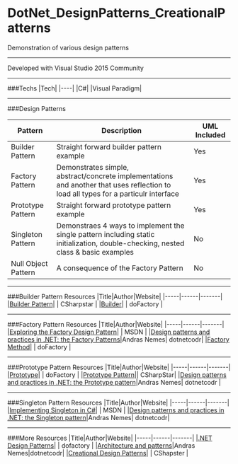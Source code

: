# DotNet_DesignPatterns_CreationalPatterns
Demonstration of various design patterns

---

Developed with Visual Studio 2015 Community

---

###Techs
|Tech|
|----|
|C#|
|Visual Paradigm|

---
###Design Patterns

|Pattern|Description|UML Included|
|-------|-----------|------------|
|Builder Pattern| Straight forward builder pattern example | Yes |
|Factory Pattern| Demonstrates simple, abstract/concrete implementations and another that uses reflection to load all types for a particulr interface | Yes |
|Prototype Pattern| Straight forward prototype pattern example | Yes |
|Singleton Pattern| Demonstraes 4 ways to implement the single pattern including static initialization, double-checking, nested class & basic examples| No |
|Null Object Pattern| A consequence of the Factory Pattern | No |

---

###Builder Pattern Resources
|Title|Author|Website|
|-----|------|-------|
|[Builder Pattern](http://www.csharpstar.com/creational-design-patterns/)| | CSharpstar |
|[Builder](http://www.dofactory.com/net/builder-design-pattern)| | doFactory |


---

###Factory Pattern Resources
|Title|Author|Website|
|-----|------|-------|
|[Exploring the Factory Design Pattern](https://msdn.microsoft.com/en-us/library/ee817667.aspx)| | MSDN |
|[Design patterns and practices in .NET: the Factory Patterns](https://dotnetcodr.com/2015/09/29/design-patterns-and-practices-in-net-the-factory-patterns-concrete-static-abstract/)|Andras Nemes| dotnetcodr|
|[Factory Method](http://www.dofactory.com/net/factory-method-design-pattern)| | doFactory |

---

###Prototype Pattern Resources
|Title|Author|Website|
|-----|------|-------|
|[Prototype](http://www.dofactory.com/net/prototype-design-pattern)| | doFactory |
|[Prototype Pattern](http://www.csharpstar.com/creational-design-patterns/)|| CSharpStar|
|[Design patterns and practices in .NET: the Prototype pattern](https://dotnetcodr.com/2013/08/05/design-patterns-and-practices-in-net-the-prototype-pattern/)|Andras Nemes| dotnetcodr |

---

###Singleton Pattern Resources
|Title|Author|Website|
|-----|------|-------|
|[Implementing Singleton in C#](https://msdn.microsoft.com/en-us/library/ff650316.aspx)| | MSDN |
|[Design patterns and practices in .NET: the Singleton pattern](https://dotnetcodr.com/2013/05/09/design-patterns-and-practices-in-net-the-singleton-pattern/)|Andras Nemes| dotnetcodr|

---

###More Resources
|Title|Author|Website|
|-----|------|-------|
|[.NET Design Patterns](http://www.dofactory.com/net/design-patterns)| | dofactory |
|[Architecture and patterns](https://dotnetcodr.com/architecture-and-patterns/)|Andras Nemes|dotnetcodr|
|[Creational Design Patterns](http://www.csharpstar.com/creational-design-patterns/)| | CShapster |
